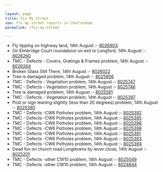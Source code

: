 ```yaml
---

layout: page
title: Fix My Street
seo: fix my street reports in Cheltenham
permalink: /fix-my-street

---
```


<!-- fix_marker starts -->

- Fly tipping on highway land, 14th August :- [8026903](https://www.fixmystreet.com/report/8026903)
- On Elmbridge Court roundabout on exit to Longford, 14th August :- [8026260](https://www.fixmystreet.com/report/8026260)
- TMC - Defects - Covers, Gratings & Frames problem, 14th August :- [8026264](https://www.fixmystreet.com/report/8026264)
- Broken Glass Still There, 14th August :- [8026022](https://www.fixmystreet.com/report/8026022)
- Tree is damaged problem, 14th August :- [8025906](https://www.fixmystreet.com/report/8025906)
- TMC - Defects - Vegetation problem, 14th August :- [8025747](https://www.fixmystreet.com/report/8025747)
- TMC - Defects - Vegetation problem, 14th August :- [8025746](https://www.fixmystreet.com/report/8025746)
- Tree is damaged problem, 14th August :- [8025591](https://www.fixmystreet.com/report/8025591)
- TMC - Defects - Vegetation problem, 14th August :- [8025397](https://www.fixmystreet.com/report/8025397)
- Post or sign leaning slightly (less than 20 degrees) problem, 14th August :- [8025380](https://www.fixmystreet.com/report/8025380)
- TMC - Defects -CW6 Potholes  problem, 14th August :- [8025392](https://www.fixmystreet.com/report/8025392)
- TMC - Defects -CW6 Potholes  problem, 14th August :- [8025395](https://www.fixmystreet.com/report/8025395)
- TMC - Defects -CW6 Potholes  problem, 14th August :- [8025396](https://www.fixmystreet.com/report/8025396)
- TMC - Defects -CW6 Potholes  problem, 14th August :- [8025398](https://www.fixmystreet.com/report/8025398)
- TMC - Defects -CW6 Potholes  problem, 14th August :- [8025391](https://www.fixmystreet.com/report/8025391)
- TMC - Defects -CW6 Potholes  problem, 14th August :- [8025393](https://www.fixmystreet.com/report/8025393)
- TMC - Defects -CW6 Potholes  problem, 14th August :- [8025394](https://www.fixmystreet.com/report/8025394)
- Dead fox on church road Longlevens by leven close, 14th August :- [8025201](https://www.fixmystreet.com/report/8025201)
- TMC - Defects -other CW10 problem, 14th August :- [8025049](https://www.fixmystreet.com/report/8025049)
- TMC - Defects -other CW10 problem, 14th August :- [8024844](https://www.fixmystreet.com/report/8024844)

<!-- fix_marker ends -->